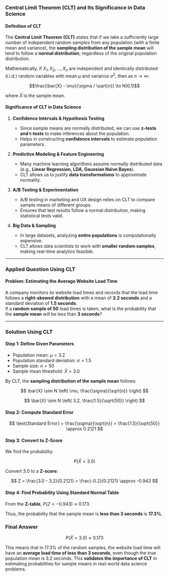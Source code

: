 ### **Central Limit Theorem (CLT) and Its Significance in Data Science**

#### **Definition of CLT**
The **Central Limit Theorem (CLT)** states that if we take a sufficiently large number of independent random samples from any population (with a finite mean and variance), the **sampling distribution of the sample mean** will tend to follow a **normal distribution**, regardless of the original population distribution.

Mathematically, if $X_1, X_2, ..., X_n$ are independent and identically distributed (i.i.d.) random variables with mean $\mu$ and variance $\sigma^2$, then as $n \to \infty$:

$$\frac{\bar{X} - \mu}{\sigma / \sqrt{n}} \to N(0,1)$$

where $\bar{X}$ is the sample mean.



#### **Significance of CLT in Data Science**
1. **Confidence Intervals & Hypothesis Testing**  
   - Since sample means are normally distributed, we can use **z-tests and t-tests** to make inferences about the population.
   - Helps in constructing **confidence intervals** to estimate population parameters.

2. **Predictive Modeling & Feature Engineering**  
   - Many machine learning algorithms assume normally distributed data (e.g., **Linear Regression, LDA, Gaussian Naive Bayes**).
   - CLT allows us to justify **data transformations** to approximate normality.

3. **A/B Testing & Experimentation**  
   - A/B testing in marketing and UX design relies on CLT to compare sample means of different groups.
   - Ensures that test results follow a normal distribution, making statistical tests valid.

4. **Big Data & Sampling**  
   - In large datasets, analyzing **entire populations** is computationally expensive.
   - CLT allows data scientists to work with **smaller random samples**, making real-time analytics feasible.

---

### **Applied Question Using CLT**
#### **Problem: Estimating the Average Website Load Time**
A company monitors its website load times and records that the load time follows a **right-skewed distribution** with a mean of **3.2 seconds** and a standard deviation of **1.5 seconds**.  
If a **random sample of 50** load times is taken, what is the probability that the **sample mean** will be less than **3 seconds**?

---

### **Solution Using CLT**
#### **Step 1: Define Given Parameters**
- Population mean: $\mu = 3.2$
- Population standard deviation: $\sigma = 1.5$
- Sample size: $n = 50$
- Sample mean threshold: $\bar{X} = 3.0$

By CLT, the **sampling distribution of the sample mean** follows:

$$
\bar{X} \sim N \left( \mu, \frac{\sigma}{\sqrt{n}} \right)
$$

$$
\bar{X} \sim N \left( 3.2, \frac{1.5}{\sqrt{50}} \right)
$$

#### **Step 2: Compute Standard Error**
$$
\text{Standard Error} = \frac{\sigma}{\sqrt{n}} = \frac{1.5}{\sqrt{50}} \approx 0.2121
$$

#### **Step 3: Convert to Z-Score**
We find the probability:

$$
P(\bar{X} < 3.0)
$$

Convert $3.0$ to a **Z-score**:

$$
Z = \frac{3.0 - 3.2}{0.2121} = \frac{-0.2}{0.2121} \approx -0.943
$$

#### **Step 4: Find Probability Using Standard Normal Table**
From the **Z-table**, $P(Z < -0.943) \approx 0.173$.

Thus, the probability that the sample mean is **less than 3 seconds** is **17.3%**.


### **Final Answer**
$$P(\bar{X} < 3.0) \approx 0.173$$

This means that in 17.3% of the random samples, the website load time will have an **average load time of less than 3 seconds**, even though the true population mean is 3.2 seconds. This **validates the importance of CLT** in estimating probabilities for sample means in real-world data science problems.

